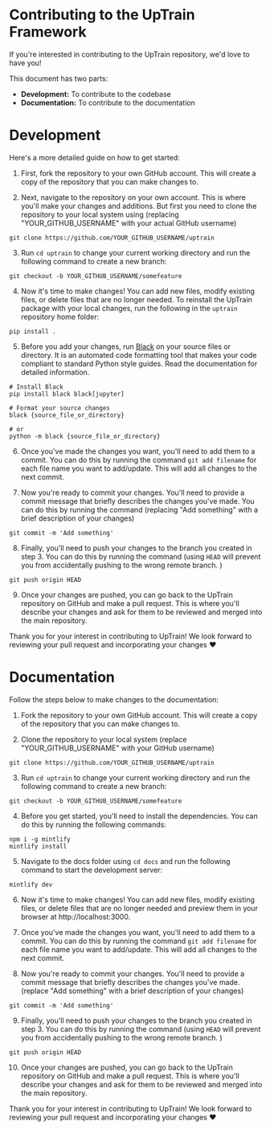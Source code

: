 # Contributing to the UpTrain Framework


If you're interested in contributing to the UpTrain repository, we'd love to have you! 

This document has two parts:
- **Development:** To contribute to the codebase
- **Documentation:** To contribute to the documentation

# Development

Here's a more detailed guide on how to get started:

1. First, fork the repository to your own GitHub account. This will create a copy of the repository that you can make changes to.

2. Next, navigate to the repository on your own account. This is where you'll make your changes and additions. But first you need to clone the repository to your local system using (replacing "YOUR_GITHUB_USERNAME" with your actual GitHub username)
```console
git clone https://github.com/YOUR_GITHUB_USERNAME/uptrain
```

3. Run `cd uptrain` to change your current working directory and run the following command to create a new branch: 
```console
git checkout -b YOUR_GITHUB_USERNAME/somefeature
```

4. Now it's time to make changes! You can add new files, modify existing files, or delete files that are no longer needed. To reinstall the UpTrain package with your local changes, run the following in the `uptrain` repository home folder: 
```console
pip install .
```

5. Before you add your changes, run [Black](https://github.com/psf/black) on your source files or directory. It is an automated code formatting tool that makes your code compliant to standard Python style guides. Read the documentation for detailed information.
```console
# Install Black
pip install black black[jupyter]

# Format your source changes
black {source_file_or_directory}

# or
python -m black {source_file_or_directory}
```

6. Once you've made the changes you want, you'll need to add them to a commit. You can do this by running the command `git add filename` for each file name you want to add/update. This will add all changes to the next commit.

7. Now you're ready to commit your changes. You'll need to provide a commit message that briefly describes the changes you've made. You can do this by running the command (replacing "Add something" with a brief description of your changes)
```console
git commit -m 'Add something'
```

8. Finally, you'll need to push your changes to the branch you created in step 3. You can do this by running the command (using `HEAD` will prevent you from accidentally pushing to the wrong remote branch. ) 
```console
git push origin HEAD
```

9. Once your changes are pushed, you can go back to the UpTrain repository on GitHub and make a pull request. This is where you'll describe your changes and ask for them to be reviewed and merged into the main repository.

Thank you for your interest in contributing to UpTrain! We look forward to reviewing your pull request and incorporating your changes ❤️

# Documentation

Follow the steps below to make changes to the documentation: 

1. Fork the repository to your own GitHub account. This will create a copy of the repository that you can make changes to.

2. Clone the repository to your local system (replace "YOUR_GITHUB_USERNAME" with your GitHub username)
```console
git clone https://github.com/YOUR_GITHUB_USERNAME/uptrain
```

3. Run `cd uptrain` to change your current working directory and run the following command to create a new branch: 
```console
git checkout -b YOUR_GITHUB_USERNAME/somefeature
```

4. Before you get started, you'll need to install the dependencies. You can do this by running the following commands:
```console
npm i -g mintlify
mintlify install
```

5. Navigate to the docs folder using `cd docs` and run the following command to start the development server:
```console
mintlify dev
```

6. Now it's time to make changes! You can add new files, modify existing files, or delete files that are no longer needed and preview them in your browser at http://localhost:3000.

7. Once you've made the changes you want, you'll need to add them to a commit. You can do this by running the command `git add filename` for each file name you want to add/update. This will add all changes to the next commit.

8. Now you're ready to commit your changes. You'll need to provide a commit message that briefly describes the changes you've made. (replace "Add something" with a brief description of your changes)
```console
git commit -m 'Add something'
```

9. Finally, you'll need to push your changes to the branch you created in step 3. You can do this by running the command (using `HEAD` will prevent you from accidentally pushing to the wrong remote branch. ) 
```console
git push origin HEAD
```

10. Once your changes are pushed, you can go back to the UpTrain repository on GitHub and make a pull request. This is where you'll describe your changes and ask for them to be reviewed and merged into the main repository.

Thank you for your interest in contributing to UpTrain! We look forward to reviewing your pull request and incorporating your changes ❤️
